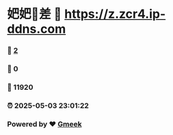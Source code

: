 # 妑妑🔭差 :link: https://z.zcr4.ip-ddns.com 
### :page_facing_up: [2](https://z.zcr4.ip-ddns.com/tag.html) 
### :speech_balloon: 0 
### :hibiscus: 11920 
### :alarm_clock: 2025-05-03 23:01:22 
### Powered by :heart: [Gmeek](https://github.com/Meekdai/Gmeek)
